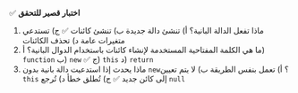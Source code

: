 ✅ **اختبار قصير للتحقق**
1.	ماذا تفعل الدالة البانية؟
    أ) تنشئ دالة جديدة
    ب) تنشئ كائنات ✅
    ج) تستدعي متغيرات عامة
    د) تحذف الكائنات
2.	ما هي الكلمة المفتاحية المستخدمة لإنشاء كائنات باستخدام الدوال البانية؟
    أ) `function`
    ب) `new` ✅
    ج) `this`
    د) `return`
3.	ماذا يحدث إذا استدعيت دالة بانية بدون `new`؟
    أ) تعمل بنفس الطريقة
    ب) لا يتم تعيين `this` إلى كائن جديد ✅
    ج) تُطلق خطأ
    د) تُرجع `null`
